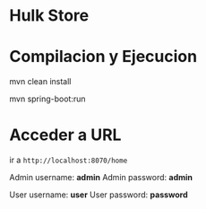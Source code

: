 # Hulk Store

# Compilacion y Ejecucion

mvn clean install

mvn spring-boot:run


# Acceder a URL
ir a `http://localhost:8070/home`

Admin username: **admin**
Admin password: **admin**

User username: **user**
User password: **password**
